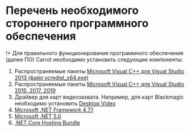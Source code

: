 ﻿# Перечень необходимого стороннего программного обеспечения

!> Для правильного функционирования программного обеспечения (далее ПО) Carrot необходимо установить следующие компоненты:

1. Распространяемые пакеты [Microsoft Visual C++ для Visual Studio 2013 (файл vcredist_x64.exe)](https://www.microsoft.com/ru-RU/download/details.aspx?id=40784)
1. Распространяемые пакеты [Microsoft Visual C++ для Visual Studio 2015, 2017, 2019](https://www.microsoft.com/ru-ru/download/details.aspx?id=48145)
1. Драйвер для карт видеозахвата. Например, для карт Blackmagic необходимо установить [Desktop Video](https://www.blackmagicdesign.com/ru/support/family/capture-and-playback)
1. [Microsoft .NET Framework 4.7.1](https://www.microsoft.com/ru-RU/download/details.aspx?id=56116)
1. [Microsoft .NET 5.0](https://dotnet.microsoft.com/download/dotnet/5.0)
1. [.NET Core Hosting Bundle](https://dotnet.microsoft.com/permalink/dotnetcore-current-windows-runtime-bundle-installer)
